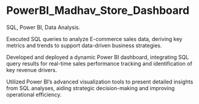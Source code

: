# PowerBI_Madhav_Store_Dashboard

SQL, Power BI, Data Analysis.

Executed SQL queries to analyze E-commerce sales data, deriving key metrics and trends to support data-driven business strategies.

Developed and deployed a dynamic Power BI dashboard, integrating SQL query results for real-time sales performance tracking and identification of key revenue drivers.

Utilized Power BI’s advanced visualization tools to present detailed insights from SQL analyses, aiding strategic decision-making and improving operational efficiency.
